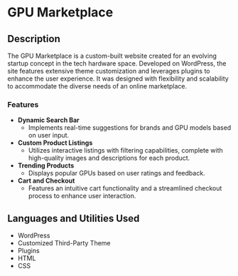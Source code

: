 # GPU Marketplace

## Description
The GPU Marketplace is a custom-built website created for an evolving startup concept in the tech hardware space. Developed on WordPress, the site features extensive theme customization and leverages plugins to enhance the user experience. It was designed with flexibility and scalability to accommodate the diverse needs of an online marketplace.

### Features
- **Dynamic Search Bar**
  - Implements real-time suggestions for brands and GPU models based on user input.
- **Custom Product Listings**
  - Utilizes interactive listings with filtering capabilities, complete with high-quality images and descriptions for each product.
- **Trending Products**
  - Displays popular GPUs based on user ratings and feedback.
- **Cart and Checkout**
  - Features an intuitive cart functionality and a streamlined checkout process to enhance user interaction.

## Languages and Utilities Used
- WordPress
- Customized Third-Party Theme
- Plugins
- HTML
- CSS
